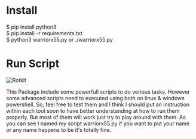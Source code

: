 # Install
$ pip install python3 \
$ pip install -r requirements.txt \
$ python3 warriorx55.py or ./warriorx55.py 

# Run Script
![Rotkit](https://github.com/user-attachments/assets/4bb70869-2629-48f1-899b-d94763ed4bb5)

This Package include some powerfull scripts to do verious tasks. However some advanced scripts need to executed using both on linux & windows 
powershell. So, feel free to test them and I think I should put an instruction within each tool soon to have better understanding at how to run 
them properly. But most of them will work just try to play around with them. As you can see I named my script warriorx55.py if you want to put your name or any name happens to be it's totally fine.
